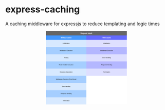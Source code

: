 # express-caching
A caching middleware for expressjs to reduce templating and logic times

<p align="center">
  <img src="/assets/comparison-step-by-step.png" width="50%" />
</p>
